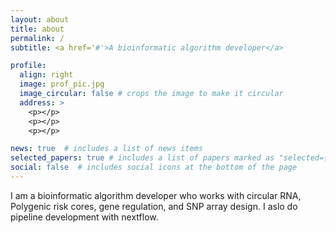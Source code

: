 ```yaml
---
layout: about
title: about
permalink: /
subtitle: <a href='#'>A bioinformatic algorithm developer</a>

profile:
  align: right
  image: prof_pic.jpg
  image_circular: false # crops the image to make it circular
  address: >
    <p></p>
    <p></p>
    <p></p>

news: true  # includes a list of news items
selected_papers: true # includes a list of papers marked as "selected={true}"
social: false  # includes social icons at the bottom of the page
---
```


I am a bioinformatic algorithm developer who works with circular RNA, Polygenic risk cores, gene regulation, and SNP array design. I aslo do pipeline development with nextflow.
